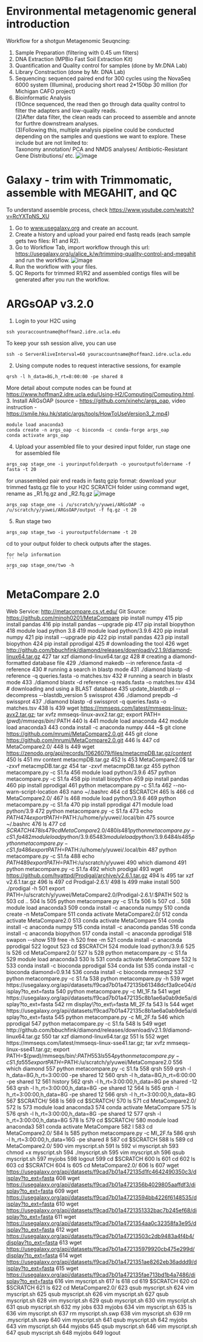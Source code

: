 # Environmental metagenomic general introduction
Workflow for a shotgun Metagenomic Seuqncing:
  1. Sample Preparation (filtering with 0.45 um filters)
  2. DNA Extraction (MPBio Fast Soil Extraction Kit)
  3. Quantification and Quality control for samples (done by Mr.DNA Lab)
  4. Library Constraction (done by Mr. DNA Lab)
  5. Sequencing: sequenced paired end for 300 cycles using the NovaSeq 6000 system (Illumina), producing short read 2*150bp 30 million (for Michigan CAFO project)
  6. Bioinformatic Analysis  
     (1)Once sequenced, the read then go through data quality control to filter the adapters and low-quality reads.  
     (2)After data filter, the clean reads can proceed to assemble and annote for furthre downstream analyses.  
     (3)Following this, multiple analysis pipeline could be conducted depending on the samples and questions we want to explore. These include but are not limited to:  
         Taxonomy annotation/ PCA and NMDS analyses/ Antibiotic-Resistant Gene Distributions/ etc.
![image](https://github.com/zerotook/Assembly/assets/102132762/2c2cc0cf-dc43-43a4-8c42-dd2dec515cde)

# Galaxy - trim with Trimmomatic, assemble with MEGAHIT, and QC
To understand assemble process, check https://www.youtube.com/watch?v=RcYXTpNS_XU
1. Go to www.usegalaxy.org and create an account.
2. Create a history and upload your paired end fastq reads (each sample gets two files: R1 and R2).
3. Go to Workflow Tab, import workflow through this url: https://usegalaxy.org/u/alice_k/w/trimming-quality-control-and-megahit and run the workflow.
   ![image](https://github.com/zerotook/Assembly/assets/102132762/66bd4711-a40c-4423-b2d5-c8e7e6d2e810)
4. Run the workflow with your files.
5. QC Reports for trimmed R1/R2 and assembled contigs files will be generated after you run the workflow.

# ARGsOAP v3.2.0
1. Login to your H2C using  
```
ssh youraccountname@hoffman2.idre.ucla.edu
```
  To keep your ssh session alive, you can use
```
ssh -o ServerAliveInterval=60 youraccountname@hoffman2.idre.ucla.edu
```
2. Using compute nodes to request interactive sessions, for example  
```
qrsh -l h_data=8G,h_rt=8:00:00 -pe shared 8
```
  More detail about compute nodes can be found at https://www.hoffman2.idre.ucla.edu/Using-H2/Computing/Computing.html.  
3. Install ARGsOAP (source - https://github.com/xinehc/args_oap, video instruction - https://smile.hku.hk/static/args/tools/HowToUseVersion3_2.mp4)  
```
module load anaconda3
conda create -n args_oap -c bioconda -c conda-forge args_oap
conda activate args_oap
```
4. Upload your assembled file to your desired input folder, run stage one
for assembled file
```
args_oap stage_one -i yourinputfolderpath -o youroutputfoldername -f fasta -t 20
```
for unassembled pair end reads in fastq gzip format: download your trimmed fastq.gz file to your H2C SCRATCH folder using command wget, rename as _R1.fq.gz and _R2.fq.gz
  ![image](https://github.com/user-attachments/assets/2481236e-73cf-4f7e-a606-96c586fef2c8)
```
args_oap stage_one -i /u/scratch/y/yuwei/ARGsOAP -o /u/scratch/y/yuwei/ARGsOAP/output -f fq.gz -t 20
```
5. Run stage two
```
args_oap stage_two -i youroutputfoldername -t 20
```
  cd to your output folder to check outputs after the stages.

    for help information
    ```
    args_oap stage_one/two -h
    ```

# MetaCompare 2.0
Web Service: http://metacompare.cs.vt.edu/
Git Source: https://github.com/minoh0201/MetaCompare
pip install numpy
  415  pip install pandas
  416  pip install pandas --upgrade pip
  417  pip install biopython
  418  module load python 3.8
  419  module load python/3.9.6
  420  pip install numpy
  421  pip install --upgrade pip
  422  pip install pandas
  423  pip install biopython
  424  pip install pprodigal
  425  # downloading the tool
  426  wget http://github.com/bbuchfink/diamond/releases/download/v2.1.9/diamond-linux64.tar.gz
  427  tar xzf diamond-linux64.tar.gz
  428  # creating a diamond-formatted database file
  429  ./diamond makedb --in reference.fasta -d reference
  430  # running a search in blastp mode
  431  ./diamond blastp -d reference -q queries.fasta -o matches.tsv
  432  # running a search in blastx mode
  433  ./diamond blastx -d reference -q reads.fasta -o matches.tsv
  434  # downloading and using a BLAST database
  435  update_blastdb.pl --decompress --blastdb_version 5 swissprot
  436  ./diamond prepdb -d swissprot
  437  ./diamond blastp -d swissprot -q queries.fasta -o matches.tsv
  438  ls
  439  wget https://mmseqs.com/latest/mmseqs-linux-avx2.tar.gz; tar xvfz mmseqs-linux-avx2.tar.gz; export PATH=$(pwd)/mmseqs/bin/:$PATH
  440  ls
  441  module load anaconda
  442  module load anaconda3
  443  conda install -c anaconda numpy
  444  ~$ git clone https://github.com/mrumi/MetaCompare2.0.git
  445  git clone https://github.com/mrumi/MetaCompare2.0.git
  446  ls
  447  cd MetaCompare2.0/
  448  ls
  449  wget https://zenodo.org/api/records/10626079/files/metacmpDB.tar.gz/content
  450  ls
  451  mv content metacmpDB.tar.gz
  452  ls
  453  MetaCompare2.0$ tar -zxvf metacmpDB.tar.gz
  454  tar -zxvf metacmpDB.tar.gz
  455  python metacompare.py -c S1.fa
  456  module load python/3.9.6
  457  python metacompare.py -c S1.fa
  458  pip install biopython
  459  pip install pandas
  460  pip install pprodigal
  461  python metacompare.py -c S1.fa
  462  --no-warn-script-location
  463  nano ~/.bashrc
  464  cd $SCRATCH
  465  ls
  466  cd MetaCompare2.0/
  467  ls
  468  module load python/3.9.6
  469  python metacompare.py -c S1.fa
  470  pip install pprodigal
  471  module load python/3.9
  472  python metacompare.py -c S1.fa
  473  echo $PATH
  474  export PATH=$PATH:/u/home/y/yuwei/.local/bin
  475  source ~/.bashrc
  476  ls
  477  cd $SCRATCH
  478  ls
  479  cd MetaCompare2.0/
  480  ls
  481  python metacompare.py -c S1.fa
  482  module load python/3.9.65
  483  module load python/3.9.6
  484  ls
  485  python metacompare.py -c S1.fa
  486  export PATH=$PATH:/u/home/y/yuwei/.local/bin
  487  python metacompare.py -c S1.fa
  488  echo $PATH
  489  export PATH=$PATH:/u/scratch/y/yuwei
  490  which diamond
  491  python metacompare.py -c S1.fa
  492  which prodigal
  493  wget https://github.com/hyattpd/Prodigal/archive/v2.6.1.tar.gz
  494  ls
  495  tar xzf v2.6.1.tar.gz
  496  ls
  497  cd Prodigal-2.6.1/
  498  ls
  499  make install
  500  ./prodigal -h
  501  export PATH=/u/scratch/y/yuwei/MetaCompare2.0/Prodigal-2.6.1/:$PATH
  502  ls
  503  cd ..
  504  ls
  505  python metacompare.py -c S1.fa
  506  ls
  507  cd ..
  508  module load anaconda3
  509  conda install -c anaconda numpy
  510  conda create -n MetaCompare
  511  conda activate MetaCompare2.0/
  512  conda activate MetaCompare2.0
  513  conda activate MetaCompare
  514  conda install -c anaconda numpy
  515  conda install -c anaconda pandas
  516  conda install -c anaconda biopython
  517  conda install -c anaconda pprodigal
  518  swapon --show
  519  free -h
  520  free -m
  521  conda install -c anaconda pprodigal
  522  logout
  523  cd $SCRATCH
  524  module load python/3.9.6
  525  ls
  526  cd MetaCompare2.0/
  527  ls
  528  python metacompare.py -c S1.fa
  529  module load anaconda3
  530  ls
  531  conda activate MetaCompare
  532  ls
  533  conda install -c bioconda pprodigal
  534  conda list
  535  conda install -c bioconda diamond=0.9.14
  536  conda install -c bioconda mmseqs2
  537  python metacompare.py -c S1.fa
  538  python metacompare.py -h
  539  wget https://usegalaxy.org/api/datasets/f9cad7b01a472135b61348dcf3a9ce04/display?to_ext=fasta
  540  python metacompare.py -c MI_1F.fa
  541  wget https://usegalaxy.org/api/datasets/f9cad7b01a472135c8b1ae6a0ab9de5a/display?to_ext=fasta
  542  rm display\?to_ext\=fasta MI_2F.fa
  543  ls
  544  wget https://usegalaxy.org/api/datasets/f9cad7b01a472135c8b1ae6a0ab9de5a/display?to_ext=fasta
  545  python metacompare.py -c MI_2F.fa
  546  which pprodigal
  547  python metacompare.py -c S1.fa
  548  ls
  549  wget http://github.com/bbuchfink/diamond/releases/download/v2.1.9/diamond-linux64.tar.gz
  550  tar xzf diamond-linux64.tar.gz
  551  ls
  552  wget https://mmseqs.com/latest/mmseqs-linux-sse41.tar.gz; tar xvfz mmseqs-linux-sse41.tar.gz; export PATH=$(pwd)/mmseqs/bin/:$PATH
  553  ls
  554  python metacompare.py -c S1.fa
  555  export PATH=$PATH:/u/scratch/y/yuwei/MetaCompare2.0
  556  which diamond
  557  python metacompare.py -c S1.fa
  558  qrsh
  559  qrsh -l h_data=8G,h_rt=3:00:00 -pe shared 12
  560  qrsh -l h_data=8G,h_rt=6:00:00 -pe shared 12
  561  history
  562  qrsh -l h_rt=3:00:00,h_data=8G pe shared -12
  563  qrsh -l h_rt=3:00:00,h_data=8G -pe shared 12
  564  ls
  565  qrsh -l h_rt=3:00:00,h_data=8G -pe shared 12
  566  qrsh -l h_rt=3:00:00,h_data=8G
  567  $SCRATCH/
  568  ls
  569  cd $SCRATCH/
  570  ls
  571  cd MetaCompare2.0/
  572  ls
  573  module load anaconda3
  574  conda activate MetaCompare
  575  ls
  576  qrsh -l h_rt=3:00:00,h_data=8G -pe shared 12
  577  qrsh -l h_rt=3:00:00,h_data=8G
  578  ls
  579  cd $SCRATCH/
  580  module load anaconda3
  581  conda activate MetaCompare
  582  l
  583  cd MetaCompare2.0/
  584  ls
  585  python metacompare.py -c MI_2F.fa
  586  qrsh -l h_rt=3:00:00,h_data=16G -pe shared 8
  587  cd $SCRATCH
  588  ls
  589  cd MetaCompare2.0/
  590  vim myscript.sh
  591  ls
  592  vi myscript.sh
  593  chmod +x myscript.sh
  594  ./myscript.sh
  595  vim myscript.sh
  596  qsub myscript.sh
  597  myjobs
  598  logout
  599  cd $SCRATCH
  600  ls
  601  cd
  602  ls
  603  cd $SCRATCH
  604  ls
  605  cd MetaCompare2.0/
  606  ls
  607  wget https://usegalaxy.org/api/datasets/f9cad7b01a472135d1fc4642490350c3/display?to_ext=fasta
  608  wget https://usegalaxy.org/api/datasets/f9cad7b01a4721356b4029805aaffdf3/display?to_ext=fasta
  609  wget https://usegalaxy.org/api/datasets/f9cad7b01a47213594bb4226f6148535/display?to_ext=fasta
  610  wget https://usegalaxy.org/api/datasets/f9cad7b01a4721351332bac7b245ef68/display?to_ext=fasta
  611  wget https://usegalaxy.org/api/datasets/f9cad7b01a4721354aa0c32358fa3e95/display?to_ext=fasta
  612  wget https://usegalaxy.org/api/datasets/f9cad7b01a47213503c2db9483a4f4b4/display?to_ext=fasta
  613  wget https://usegalaxy.org/api/datasets/f9cad7b01a472135979920cb475e299d/display?to_ext=fasta
  614  wget https://usegalaxy.org/api/datasets/f9cad7b01a4721351ae8262eb36addd9/display?to_ext=fasta
  615  wget https://usegalaxy.org/api/datasets/f9cad7b01a472135fae713bd1b4a7486/display?to_ext=fasta
  616  vim myscript.sh
  617  ls
  618  cd
  619  $SCRATCH
  620  cd $SCRATCH
  621  ls
  622  cd MetaCompare2.0/
  623  qsub myscript.sh
  624  vim myscript.sh
  625  qsub myscript.sh
  626  vim myscript.sh
  627  qsub myscript.sh
  628  vim myscript.sh
  629  qsub myscript.sh
  630  vim myscript.sh
  631  qsub myscript.sh
  632  my jobs
  633  myjobs
  634  vim myscript.sh
  635  ls
  636  vim myscript.sh
  637  rm myscript.sh.swp
  638  vim myscript.sh
  639  rm .myscript.sh.swp
  640  vim myscript.sh
  641  qsub myscript.sh
  642  myjobs
  643  vim myscript.sh
  644  myjobs
  645  qsub myscript.sh
  646  vim myscript.sh
  647  qsub myscript.sh
  648  myjobs
  649  logout


